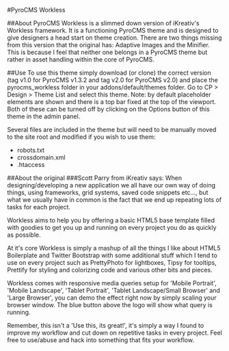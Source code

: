 #PyroCMS Workless

##About
PyroCMS Workless is a slimmed down version of iKreativ's Workless framework. It is a functioning PyroCMS theme and is designed to give designers a head start on theme creation. There are two things missing from this version that the original has: Adaptive Images and the Minifier. This is because I feel that neither one belongs in a PyroCMS theme but rather in asset handling within the core of PyroCMS.

##Use
To use this theme simply download (or clone) the correct version (tag v1.0 for PyroCMS v1.3.2 and tag v2.0 for PyroCMS v2.0) and place the pyrocms_workless folder in your addons/default/themes folder. Go to CP > Design > Theme List and select this theme. Note: by default placeholder elements are shown and there is a top bar fixed at the top of the viewport. Both of these can be turned off by clicking on the Options button of this theme in the admin panel.

Several files are included in the theme but will need to be manually moved to the site root and modified if you wish to use them:

* robots.txt
* crossdomain.xml
* .htaccess

##About the original
###Scott Parry from iKreativ says:
When designing/developing a new application we all have our own way of doing things, using frameworks, grid systems, saved code snippets etc..., but what we usually have in common is the fact that we end up repeating lots of tasks for each project.

Workless aims to help you by offering a basic HTML5 base template filled with goodies to get you up and running on every project you do as quickly as possible.

At it's core Workless is simply a mashup of all the things I like about HTML5 Boilerplate and Twitter Bootstrap with some additional stuff which I tend to use on every project such as PrettyPhoto for lightboxes, Tipsy for tooltips, Prettify for styling and colorizing code and various other bits and pieces.

Workless comes with responsive media queries setup for 'Mobile Portrait', 'Mobile Landscape', 'Tablet Portrait', 'Tablet Landscape/Small Browser' and 'Large Browser', you can demo the effect right now by simply scaling your browser window. The blue button above the logo will show what query is running.

Remember, this isn't a 'Use this, its great!', it's simply a way I found to improve my workflow and cut down on repetitive tasks in every project. Feel free to use/abuse and hack into something that fits your workflow. 